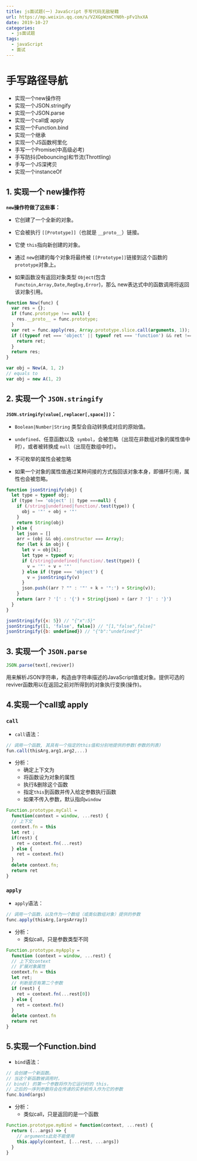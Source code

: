 ```yaml
---
title: js面试题(一) JavaScript 手写代码无敌秘籍
url: https://mp.weixin.qq.com/s/V2XGpWzmCYN0h-pFv1hxXA
date: 2019-10-27
categories:
  - js面试题
tags: 
  - javaScript
  - 面试
---
```


# 手写路径导航
* 实现一个new操作符  
* 实现一个JSON.stringify  
* 实现一个JSON.parse  
* 实现一个call或 apply  
* 实现一个Function.bind  
* 实现一个继承  
* 实现一个JS函数柯里化  
* 手写一个Promise(中高级必考)  
* 手写防抖(Debouncing)和节流(Throttling)  
* 手写一个JS深拷贝  
* 实现一个instanceOf  

## 1. 实现一个 new操作符
**`new`操作符做了这些事：**

* 它创建了一个全新的对象。

* 它会被执行 `[[Prototype]]`（也就是 `__proto__`）链接。

* 它使 `this`指向新创建的对象。

* 通过 `new`创建的每个对象将最终被 `[[Prototype]]`链接到这个函数的 `prototype`对象上。

* 如果函数没有返回对象类型 `Object`(包含 `Functoin,Array,Date,RegExg,Error`)，那么 new表达式中的函数调用将返回该对象引用。

```javascript
function New(func) {
  var res = {};
  if (func.prototype !== null) {
    res.__proto__ = func.prototype;
  }
  var ret = func.apply(res, Array.prototype.slice.call(arguments, 1));
  if ((typeof ret === 'object' || typeof ret === 'function') && ret !== null) {
    return ret;
  }
  return res;
}

var obj = New(A, 1, 2)
// equals to
var obj = new A(1, 2)
```

## 2. 实现一个 `JSON.stringify`
**`JSON.stringify(value[,replacer[,space]])`：**

* `Boolean|Number|String` 类型会自动转换成对应的原始值。

* `undefined`、任意函数以及` symbol`，会被忽略（出现在非数组对象的属性值中时），或者被转换成 `null`（出现在数组中时）。

* 不可枚举的属性会被忽略

* 如果一个对象的属性值通过某种间接的方式指回该对象本身，即循环引用，属性也会被忽略。

```javascript
function jsonStringify(obj) {
  let type = typeof obj;
  if (type !== 'object' || type ===null) {
    if (/string|undefined|function/.test(type)) {
      obj = '"' + obj + '"'
    }
    return String(obj)
  } else {
    let json = []
    arr = (obj && obj.constructor === Array);
    for (let k in obj) {
      let v = obj[k];
      let type = typeof v;
      if (/string|undefined|function/.test(type)) {
        v = '"' + v + '"'
      } else if (type === 'object') {
        v = jsonStringify(v)
      }
      json.push((arr ? "" : '"' + k + '":') + String(v));
    }
    return (arr ? '[' : '{') + String(json) + (arr ? ']' : '}')
  }
}

jsonStringify({x: 5}) // "{"x":5}"
jsonStringify([1, 'false', false]) // "[1,"false",false]"
jsonStringify({b: undefined}) // "{"b":"undefined"}"
```

## 3. 实现一个 `JSON.parse`
```javascript
JSON.parse(text[,reviver])
```
用来解析JSON字符串，构造由字符串描述的JavaScript值或对象。提供可选的reviver函数用以在返回之前对所得到的对象执行变换(操作)。

## 4.实现一个call或 apply
### `call`

* `call`语法：

```js
// 调用一个函数, 其具有一个指定的this值和分别地提供的参数(参数的列表)
fun.call(thisArg,arg1,arg2,...)
```

* 分析：
  * 确定上下文为
  * 将函数设为对象的属性
  * 执行&删除这个函数
  * 指定`this`到函数并传入给定参数执行函数
  * 如果不传入参数，默认指向`window`


```js
Function.prototype.myCall = 
  function(context = window, ...rest) {
  // 上下文
  context.fn = this
  let ret ;
  if(rest) {
    ret = context.fn(...rest)
  } else {
    ret = context.fn()
  }
  delete context.fn;
  return ret
}
```

### `apply`
* `apply`语法：

```js
// 调用一个函数，以及作为一个数组（或类似数组对象）提供的参数
func.apply(thisArg,[argsArray])
```
* 分析：
  * 类似call，只是参数类型不同

```js
Function.prototype.myApply = 
  function (context = window, ...rest) {
  // 上下文context
  // 扩展对象属性
  context.fn = this
  let ret;
  // 判断是否有第二个参数
  if (rest) {
    ret = context.fn(...rest[0])
  } else {
    ret = context.fn()
  }
  delete context.fn
  return ret
}
```

## 5.实现一个Function.bind

* `bind`语法：

```js
// 会创建一个新函数。
// 当这个新函数被调用时，
// bind() 的第一个参数将作为它运行时的 this，
// 之后的一序列参数将会在传递的实参前传入作为它的参数
func.bind(args)
```
* 分析：
  * 类似call，只是返回的是一个函数

```js
Function.prototype.myBind = function(context, ...rest) {
  return (...args) => {
    // arguments此处不能使用
    this.apply(context, [...rest, ...args])
  }
}
```